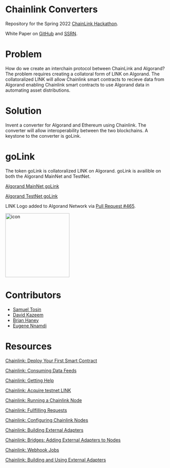 # Chainlink Converters
Repository for the Spring 2022 [ChainLink Hackathon](https://chain.link/hackathon).

White Paper on [GitHub](https://github.com/Bhaney44/ChainLinkHackathonSpring2022) and [SSRN](https://papers.ssrn.com/sol3/papers.cfm?abstract_id=4116942).

# Problem
How do we create an interchain protocol between ChainLink and Algorand? The problem requires creating a collatoral form of LINK on Algorand. The collatoralized LINK will allow Chainlink smart contracts to recieve data from Algorand enabling Chainlink smart contracts to use Algorand data in automating asset distributions. 

# Solution
Invent a converter for Algorand and Ethereum using Chainlink. The converter will allow interoperability between the two blockchains. A keystone to the converter is goLink.

# goLink

The token goLink is collatoralized LINK on Algorand. goLink is availible on both the Algorand MainNet and TestNet.

[Algorand MainNet goLink](https://algoexplorer.io/asset/743260106)

[Algorand TestNet goLink](https://testnet.algoexplorer.io/asset/89483596)

LINK Logo added to Algorand Network via [Pull Request #465](https://github.com/tinymanorg/asa-list/pull/465).

<img width="200" alt="icon" src="https://user-images.githubusercontent.com/43055154/168509951-955fb454-a5e6-4aeb-aa69-97972b6f9b87.png">


# Contributors
- [Samuel Tosin](https://github.com/samuellyworld)
- [David Kazeem](https://github.com/davonjagah)
- [Brian Haney](https://github.com/bhaney44)
- [Eugene Nnamdi](https://github.com/eugenennamdi)

# Resources
[Chainlink: Deploy Your First Smart Contract](https://docs.chain.link/docs/deploy-your-first-contract/)

[Chainlink: Consuming Data Feeds](https://docs.chain.link/docs/consuming-data-feeds/)

[Chainlink: Getting Help](https://docs.chain.link/docs/getting-help/)

[Chainlink: Acquire testnet LINK](https://docs.chain.link/docs/acquire-link/)

[Chainlink: Running a Chainlink Node](https://docs.chain.link/docs/running-a-chainlink-node/)

[Chainlink: Fullfilling Requests](https://docs.chain.link/docs/fulfilling-requests/)

[Chainlink: Configuring Chainlink Nodes](https://docs.chain.link/docs/configuration-variables/)

[Chainlink: Building External Adapters](https://docs.chain.link/docs/developers/)

[Chainlink: Bridges: Adding External Adapters to Nodes](https://docs.chain.link/docs/node-operators/)

[Chainlink: Webhook Jobs](https://docs.chain.link/docs/jobs/types/webhook/)

[Chainlink: Building and Using External Adapters](https://blog.chain.link/build-and-use-external-adapters/)



